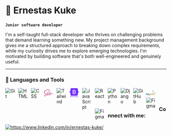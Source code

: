 # 👋 Ernestas Kuke

**`Junior software developer`**

I'm a self-taught full-stack developer who thrives on challenging problems that demand learning something new. My project management background gives me a structured approach to breaking down complex requirements, while my curiosity drives me to explore emerging technologies. I'm motivated by building software that's both well-engineered and genuinely useful.

   <!-- Insert gif here -->

---

### 🧰 Languages and Tools

<img align="left" alt="Git" width="30px" style="padding-right:10px;" src="https://cdn.jsdelivr.net/gh/devicons/devicon/icons/git/git-original.svg" />
<img align="left" alt="HTML" width="30px" style="padding-right:10px;" src="https://cdn.jsdelivr.net/gh/devicons/devicon/icons/html5/html5-plain.svg" />
<img align="left" alt="CSS" width="30px" style="padding-right:10px;" src="https://cdn.jsdelivr.net/gh/devicons/devicon/icons/css3/css3-plain.svg" />
<img align="left" alt="SASS" width="30px" style="padding-right:10px;"  src="https://raw.githubusercontent.com/devicons/devicon/master/icons/sass/sass-original.svg"/>
<img align="left" alt="Tailwind" width="30px" style="padding-right:10px;" src="https://www.vectorlogo.zone/logos/tailwindcss/tailwindcss-icon.svg"/>
<img align="left" alt="Bootstrap" width="30px" style="padding-right:10px;" src="https://raw.githubusercontent.com/devicons/devicon/master/icons/bootstrap/bootstrap-plain-wordmark.svg" alt="bootstrap"/>
<img align="left" alt="JavaScript" width="30px" style="padding-right:10px;" src="https://cdn.jsdelivr.net/gh/devicons/devicon/icons/javascript/javascript-plain.svg" />
<img align="left" alt="React" width="30px" style="padding-right:10px;" src="https://cdn.jsdelivr.net/gh/devicons/devicon/icons/react/react-original.svg" />
<img align="left" alt="Python" width="30px" style="padding-right:10px;" src="https://cdn.jsdelivr.net/gh/devicons/devicon/icons/python/python-plain.svg" />
<img align="left" alt="Django" width="30px" style="padding-right:10px;" src="https://cdn.worldvectorlogo.com/logos/django.svg" alt="django"/>
<img align="left" alt="GitHub" width="30px" style="padding-right:10px;" src="https://cdn.jsdelivr.net/gh/devicons/devicon/icons/github/github-original.svg" />
<img align="left" alt="MySQL" width="30px" style="padding-right:10px;" src="https://raw.githubusercontent.com/devicons/devicon/master/icons/mysql/mysql-original-wordmark.svg"/> 
<img align="left" alt="Figma" width="30px" style="padding-right:10px;" src="https://www.vectorlogo.zone/logos/figma/figma-icon.svg" alt="figma"/>
<img align="left" alt="Figma" width="30px" style="padding-right:10px;" src="https://www.vectorlogo.zone/logos/typescriptlang/typescriptlang-icon.svg" alt="Typescript"/>
<br />

#

<h3 align="left">Connect with me:</h3>
<p align="left">
<a href="https://www.linkedin.com/in/ernestas-kuke/" target="blank"><img align="center" src="https://raw.githubusercontent.com/rahuldkjain/github-profile-readme-generator/master/src/images/icons/Social/linked-in-alt.svg" alt="https://www.linkedin.com/in/ernestas-kuke/" width="30" /></a>
</p>
